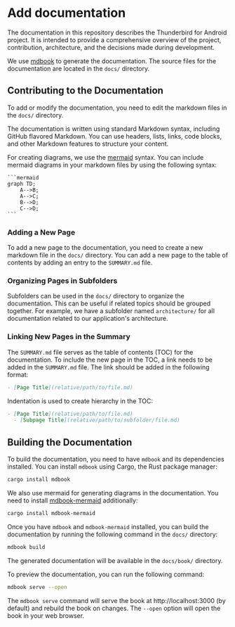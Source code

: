 # Add documentation

The documentation in this repository describes the Thunderbird for Android project. It is intended to provide a comprehensive overview of the project, contribution, architecture, and the decisions made during development.

We use [mdbook](https://rust-lang.github.io/mdBook/) to generate the documentation. The source files for the documentation are located in the `docs/` directory.

## Contributing to the Documentation

To add or modify the documentation, you need to edit the markdown files in the `docs/` directory.

The documentation is written using standard Markdown syntax, including GitHub flavored Markdown. You can use headers, lists, links, code blocks, and other Markdown features to structure your content.

For creating diagrams, we use the [mermaid](https://mermaid-js.github.io/mermaid/#/) syntax. You can include mermaid diagrams in your markdown files by using the following syntax:

````
```mermaid
graph TD;
    A-->B;
    A-->C;
    B-->D;
    C-->D;
```
````

### Adding a New Page

To add a new page to the documentation, you need to create a new markdown file in the `docs/` directory. You can add a new page to the table of contents by adding an entry to the `SUMMARY.md` file.

### Organizing Pages in Subfolders

Subfolders can be used in the `docs/` directory to organize the documentation. This can be useful if related topics should be grouped together. For example, we have a subfolder named `architecture/` for all documentation related to our application's architecture.

### Linking New Pages in the Summary

The `SUMMARY.md` file serves as the table of contents (TOC) for the documentation. To include the new page in the TOC, a link needs to be added in the `SUMMARY.md` file. The link should be added in the following format:

```markdown
- [Page Title](relative/path/to/file.md)
```

Indentation is used to create hierarchy in the TOC:

```markdown
- [Page Title](relative/path/to/file.md)
  - [Subpage Title](relative/path/to/subfolder/file.md)
```

## Building the Documentation

To build the documentation, you need to have `mdbook` and its dependencies installed. You can install `mdbook` using Cargo, the Rust package manager:

```bash
cargo install mdbook
```

We also use mermaid for generating diagrams in the documentation. You need to install [mdbook-mermaid](https://github.com/badboy/mdbook-mermaid) additionally:

```bash
cargo install mdbook-mermaid
```

Once you have `mdbook` and `mdbook-mermaid` installed, you can build the documentation by running the following command in the `docs/` directory:

```bash
mdbook build
```

The generated documentation will be available in the `docs/book/` directory.

To preview the documentation, you can run the following command:

```bash
mdbook serve --open
```

The `mdbook serve` command will serve the book at http://localhost:3000 (by default) and rebuild the book on changes. The `--open` option will open the book in your web browser.
